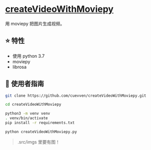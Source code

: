 # [createVideoWithMoviepy](https://github.com/cuevven/createVideoWithMoviepy)

用 moviepy 把图片生成视频。

## :star: 特性

- 使用 python 3.7
- moviepy
- librosa

## :rocket: 使用者指南

```bash
git clone https://github.com/cuevven/createVideoWithMoviepy.git

cd createVideoWithMoviepy

python3 -m venv venv
. venv/bin/activate
pip install -r requirements.txt

python createVideoWithMoviepy.py
```

>.src/imgs 里要有图！
